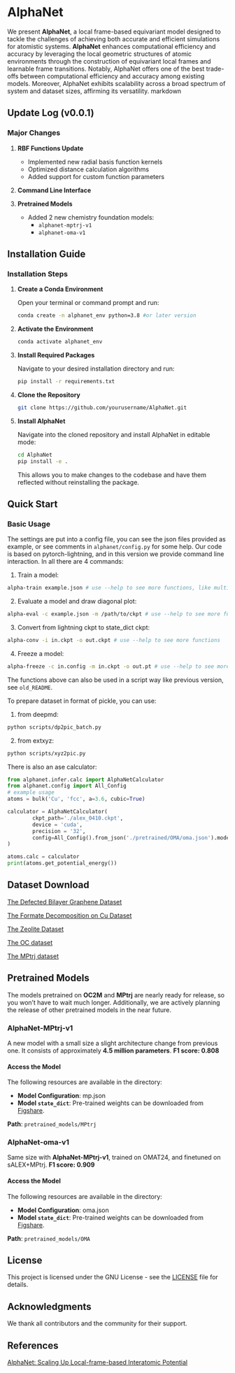 # AlphaNet

We present **AlphaNet**, a local frame-based equivariant model designed to tackle the challenges of achieving both accurate and efficient simulations for atomistic systems.  **AlphaNet** enhances computational efficiency and accuracy by leveraging the local geometric structures of atomic environments through the construction of equivariant local frames and learnable frame transitions. Notably, AlphaNet offers one of the best trade-offs between computational efficiency and accuracy among existing models. Moreover, AlphaNet exhibits scalability across a broad spectrum of system and dataset sizes, affirming its versatility.
markdown
## Update Log (v0.0.1)

### Major Changes

1. **RBF Functions Update**
   - Implemented new radial basis function kernels
   - Optimized distance calculation algorithms
   - Added support for custom function parameters

2. **Command Line Interface**
   

3. **Pretrained Models**
   - Added 2 new chemistry foundation models:
     - `alphanet-mptrj-v1` 
     - `alphanet-oma-v1` 
     

## Installation Guide

### Installation Steps

1. **Create a Conda Environment**

   Open your terminal or command prompt and run:

   ```bash
   conda create -n alphanet_env python=3.8 #or later version
   ```

2. **Activate the Environment**

   ```bash
   conda activate alphanet_env
   ```

3. **Install Required Packages**

   Navigate to your desired installation directory and run:

   ```bash
   pip install -r requirements.txt
   ```

4. **Clone the Repository**

   ```bash
   git clone https://github.com/yourusername/AlphaNet.git
   ```

5. **Install AlphaNet**

   Navigate into the cloned repository and install AlphaNet in editable mode:

   ```bash
   cd AlphaNet
   pip install -e .
   ```

   This allows you to make changes to the codebase and have them reflected without reinstalling the package.

## Quick Start

### Basic Usage

The settings are put into a config file, you can see the json files provided as example, or see comments in `alphanet/config.py` for some help. 
Our code is based on pytorch-lightning, and in this version we provide command line interaction. In all there are 4 commands:
1. Train a model:

```bash 
alpha-train example.json # use --help to see more functions, like multi-gpu training resuming from ckpt...
```
2. Evaluate a model and draw diagonal plot:
```bash 
alpha-eval -c example.json -m /path/to/ckpt # use --help to see more functions
```
3. Convert from lightning ckpt to state_dict ckpt:
```bash 
alpha-conv -i in.ckpt -o out.ckpt # use --help to see more functions
```
4. Freeze a model:
```bash 
alpha-freeze -c in.config -m in.ckpt -o out.pt # use --help to see more functions
```
The functions above can also be used in a script way like previous version, see `old_README`.


To prepare dataset in format of pickle, you can use:

1. from deepmd:

```bash 
python scripts/dp2pic_batch.py
```

2. from extxyz:

```bash 
python scripts/xyz2pic.py
```

There is also an ase calculator:

```python 
from alphanet.infer.calc import AlphaNetCalculator
from alphanet.config import All_Config
# example usage
atoms = bulk('Cu', 'fcc', a=3.6, cubic=True)

calculator = AlphaNetCalculator(
        ckpt_path='./alex_0410.ckpt',
        device = 'cuda',
        precision = '32',
        config=All_Config().from_json('./pretrained/OMA/oma.json').model,
)

atoms.calc = calculator
print(atoms.get_potential_energy())
```
## Dataset Download

[The Defected Bilayer Graphene Dataset](https://zenodo.org/records/10374206)

[The Formate Decomposition on Cu Dataset](https://archive.materialscloud.org/record/2022.45)

[The Zeolite Dataset](https://doi.org/10.6084/m9.figshare.27800211)

[The OC dataset](https://opencatalystproject.org/)

[The MPtrj dataset](https://matbench-discovery.materialsproject.org/data)

## Pretrained Models

The models pretrained on **OC2M** and **MPtrj** are nearly ready for release, so you won’t have to wait much longer. Additionally, we are actively planning the release of other pretrained models in the near future.

### ​**AlphaNet-MPtrj-v1**

A new model with a small size a slight architecture change from previous one. It consists of approximately ​**4.5 million parameters**. **F1 score: 0.808**


#### ​**Access the Model**

The following resources are available in the directory:

- ​**Model Configuration**: mp.json
- ​**Model `state_dict`**: Pre-trained weights can be downloaded from [Figshare](https://ndownloader.figshare.com/files/53851133).

**Path**: `pretrained_models/MPtrj`

### ​**AlphaNet-oma-v1**

Same size with **AlphaNet-MPtrj-v1**, trained on OMAT24, and finetuned on sALEX+MPtrj. **F1 score: 0.909**


#### ​**Access the Model**

The following resources are available in the directory:

- ​**Model Configuration**: oma.json
- ​**Model `state_dict`**: Pre-trained weights can be downloaded from [Figshare](https://ndownloader.figshare.com/files/53851139).

**Path**: `pretrained_models/OMA`

## License

This project is licensed under the GNU License - see the [LICENSE](LICENSE) file for details.

## Acknowledgments

We thank all contributors and the community for their support.

## References
[AlphaNet: Scaling Up Local-frame-based Interatomic Potential](https://arxiv.org/abs/2501.07155)


